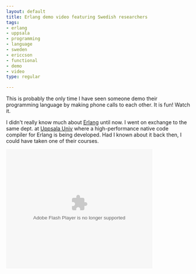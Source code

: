 ```yaml
--- 
layout: default
title: Erlang demo video featuring Swedish researchers
tags: 
- erlang
- uppsala
- programming
- language
- sweden
- ericcson
- functional
- demo
- video
type: regular

---
```

<p>
This is probably the only time I have seen someone demo their programming language by making phone calls to each other. It is fun! Watch it.</p>

<p>I didn't really know much about <a href="http://en.wikipedia.org/wiki/Erlang_programming_language">Erlang</a> until now. I went on exchange to the same dept. at <a href="http://www.it.uu.se">Uppsala Univ</a> where a high-performance native code compiler for Erlang is being developed. Had I known about it back then, I could have taken one of their courses. 
</p>

<p><embed style="width:400px; height:326px;" id="VideoPlayback" type="application/x-shockwave-flash" src="http://video.google.com/googleplayer.swf?docId=-5830318882717959520&hl=en" flashvars=""> </embed></p>
